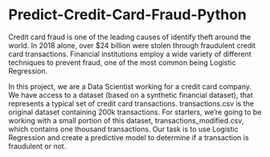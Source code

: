 # Predict-Credit-Card-Fraud-Python

Credit card fraud is one of the leading causes of identify theft around the world. In 2018 alone, over $24 billion were stolen through fraudulent credit card transactions. Financial institutions employ a wide variety of different techniques to prevent fraud, one of the most common being Logistic Regression.

In this project, we are a Data Scientist working for a credit card company. We have access to a dataset (based on a synthetic financial dataset), that represents a typical set of credit card transactions. transactions.csv is the original dataset containing 200k transactions. For starters, we’re going to be working with a small portion of this dataset, transactions_modified.csv, which contains one thousand transactions. Our task is to use Logistic Regression and create a predictive model to determine if a transaction is fraudulent or not.

